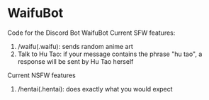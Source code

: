 # WaifuBot
Code for the Discord Bot WaifuBot
Current SFW features:
1. /waifu(.waifu): sends random anime art
2. Talk to Hu Tao: if your message contains the phrase "hu tao", a response will be sent by Hu Tao herself

Current NSFW features
1. /hentai(.hentai): does exactly what you would expect
   
